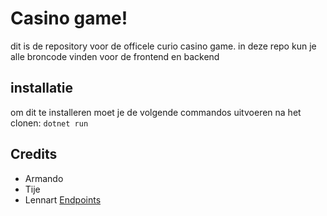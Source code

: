 # Casino game!
dit is de repository voor de officele curio casino game.
in deze repo kun je alle broncode vinden voor de frontend en backend

## installatie

om dit te installeren moet je de volgende commandos uitvoeren na het clonen:
`dotnet run`

## Credits
- Armando
- Tije 
- Lennart
[Endpoints](/endpointsDoc.md)
